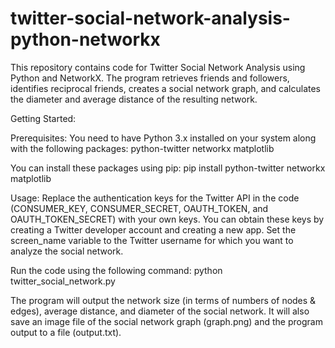 # twitter-social-network-analysis-python-networkx
This repository contains code for Twitter Social Network Analysis using Python and NetworkX. The program retrieves friends and followers, identifies reciprocal friends, creates a social network graph, and calculates the diameter and average distance of the resulting network.

Getting Started:

Prerequisites:
You need to have Python 3.x installed on your system along with the following packages:
  python-twitter
  networkx
  matplotlib

You can install these packages using pip:
  pip install python-twitter networkx matplotlib

Usage:
Replace the authentication keys for the Twitter API in the code (CONSUMER_KEY, CONSUMER_SECRET, OAUTH_TOKEN, and OAUTH_TOKEN_SECRET) with your own keys. You can obtain these keys by creating a Twitter developer account and creating a new app.
Set the screen_name variable to the Twitter username for which you want to analyze the social network.

Run the code using the following command:
python twitter_social_network.py

The program will output the network size (in terms of numbers of nodes & edges), average distance, and diameter of the social network. It will also save an image file of the social network graph (graph.png) and the program output to a file (output.txt).
